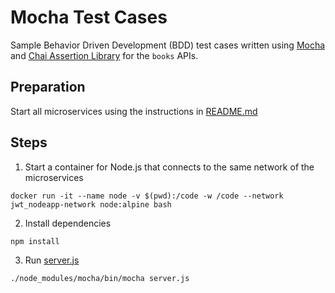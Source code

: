 # Mocha Test Cases
Sample Behavior Driven Development (BDD) test cases written using [Mocha](https://mochajs.org) and [Chai Assertion Library](https://www.chaijs.com) for the `books` APIs.

## Preparation

Start all microservices using the instructions in [README.md](../README.md)

## Steps

1. Start a container for Node.js that connects to the same network of the microservices 
```
docker run -it --name node -v $(pwd):/code -w /code --network jwt_nodeapp-network node:alpine bash
```
2. Install dependencies 
```
npm install
```
3. Run [server.js](server.js)
```
./node_modules/mocha/bin/mocha server.js
```
